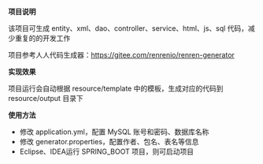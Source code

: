 **项目说明** 

该项目可生成 entity、xml、dao、controller、service、html、js、sql 代码，减少重复的的开发工作
  
项目参考人人代码生成器：https://gitee.com/renrenio/renren-generator

**实现效果**

项目运行会自动根据 resource/template 中的模板，生成对应的代码到 resource/output 目录下

**使用方法**
- 修改 application.yml，配置 MySQL 账号和密码、数据库名称
- 修改 generator.properties，配置作者、包名、表名等信息
- Eclipse、IDEA运行 SPRING_BOOT 项目，则可启动项目